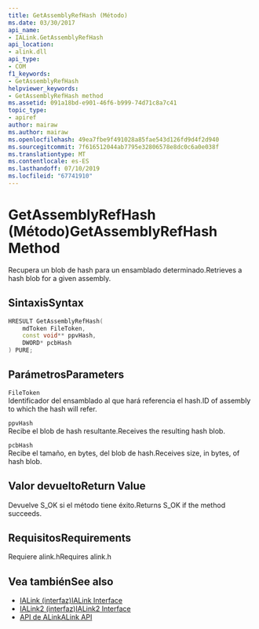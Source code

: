```yaml
---
title: GetAssemblyRefHash (Método)
ms.date: 03/30/2017
api_name:
- IALink.GetAssemblyRefHash
api_location:
- alink.dll
api_type:
- COM
f1_keywords:
- GetAssemblyRefHash
helpviewer_keywords:
- GetAssemblyRefHash method
ms.assetid: 091a18bd-e901-46f6-b999-74d71c8a7c41
topic_type:
- apiref
author: mairaw
ms.author: mairaw
ms.openlocfilehash: 49ea7fbe9f491028a85fae543d126fd9d4f2d940
ms.sourcegitcommit: 7f616512044ab7795e32806578e8dc0c6a0e038f
ms.translationtype: MT
ms.contentlocale: es-ES
ms.lasthandoff: 07/10/2019
ms.locfileid: "67741910"
---
```

# <a name="getassemblyrefhash-method"></a><span data-ttu-id="41ec3-102">GetAssemblyRefHash (Método)</span><span class="sxs-lookup"><span data-stu-id="41ec3-102">GetAssemblyRefHash Method</span></span>
<span data-ttu-id="41ec3-103">Recupera un blob de hash para un ensamblado determinado.</span><span class="sxs-lookup"><span data-stu-id="41ec3-103">Retrieves a hash blob for a given assembly.</span></span>  
  
## <a name="syntax"></a><span data-ttu-id="41ec3-104">Sintaxis</span><span class="sxs-lookup"><span data-stu-id="41ec3-104">Syntax</span></span>  
  
```cpp  
HRESULT GetAssemblyRefHash(  
    mdToken FileToken,  
    const void** ppvHash,  
    DWORD* pcbHash  
) PURE;  
```  
  
## <a name="parameters"></a><span data-ttu-id="41ec3-105">Parámetros</span><span class="sxs-lookup"><span data-stu-id="41ec3-105">Parameters</span></span>  
 `FileToken`  
 <span data-ttu-id="41ec3-106">Identificador del ensamblado al que hará referencia el hash.</span><span class="sxs-lookup"><span data-stu-id="41ec3-106">ID of assembly to which the hash will refer.</span></span>  
  
 `ppvHash`  
 <span data-ttu-id="41ec3-107">Recibe el blob de hash resultante.</span><span class="sxs-lookup"><span data-stu-id="41ec3-107">Receives the resulting hash blob.</span></span>  
  
 `pcbHash`  
 <span data-ttu-id="41ec3-108">Recibe el tamaño, en bytes, del blob de hash.</span><span class="sxs-lookup"><span data-stu-id="41ec3-108">Receives size, in bytes, of hash blob.</span></span>  
  
## <a name="return-value"></a><span data-ttu-id="41ec3-109">Valor devuelto</span><span class="sxs-lookup"><span data-stu-id="41ec3-109">Return Value</span></span>  
 <span data-ttu-id="41ec3-110">Devuelve S_OK si el método tiene éxito.</span><span class="sxs-lookup"><span data-stu-id="41ec3-110">Returns S_OK if the method succeeds.</span></span>  
  
## <a name="requirements"></a><span data-ttu-id="41ec3-111">Requisitos</span><span class="sxs-lookup"><span data-stu-id="41ec3-111">Requirements</span></span>  
 <span data-ttu-id="41ec3-112">Requiere alink.h</span><span class="sxs-lookup"><span data-stu-id="41ec3-112">Requires alink.h</span></span>  
  
## <a name="see-also"></a><span data-ttu-id="41ec3-113">Vea también</span><span class="sxs-lookup"><span data-stu-id="41ec3-113">See also</span></span>

- [<span data-ttu-id="41ec3-114">IALink (interfaz)</span><span class="sxs-lookup"><span data-stu-id="41ec3-114">IALink Interface</span></span>](../../../../docs/framework/unmanaged-api/alink/ialink-interface.md)
- [<span data-ttu-id="41ec3-115">IALink2 (interfaz)</span><span class="sxs-lookup"><span data-stu-id="41ec3-115">IALink2 Interface</span></span>](../../../../docs/framework/unmanaged-api/alink/ialink2-interface.md)
- [<span data-ttu-id="41ec3-116">API de ALink</span><span class="sxs-lookup"><span data-stu-id="41ec3-116">ALink API</span></span>](../../../../docs/framework/unmanaged-api/alink/index.md)

